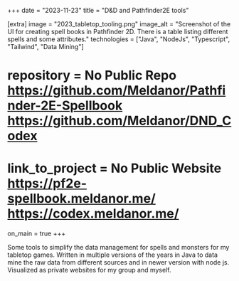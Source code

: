 +++
date = "2023-11-23"
title = "D&D and Pathfinder2E tools"

[extra]
image = "2023_tabletop_tooling.png"
image_alt = "Screenshot of the UI for creating spell books in Pathfinder 2D. There is a table listing different spells and some attributes."
technologies = ["Java", "NodeJs", "Typescript", "Tailwind", "Data Mining"]
# repository = No Public Repo https://github.com/Meldanor/Pathfinder-2E-Spellbook https://github.com/Meldanor/DND_Codex
# link_to_project = No Public Website https://pf2e-spellbook.meldanor.me/ https://codex.meldanor.me/
on_main = true
+++

Some tools to simplify the data management for spells and monsters for my tabletop games. Written in multiple versions of the years in Java to data mine the raw data from different sources and in newer version with node js. Visualized as private websites for my group and myself.
